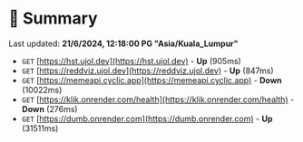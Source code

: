 # 📖 Summary
Last updated: **21/6/2024, 12:18:00 PG "Asia/Kuala_Lumpur"**

- `GET` [https://hst.ujol.dev](https://hst.ujol.dev) - **Up** (905ms)
- `GET` [https://reddviz.ujol.dev](https://reddviz.ujol.dev) - **Up** (847ms)
- `GET` [https://memeapi.cyclic.app](https://memeapi.cyclic.app) - **Down** (10022ms)
- `GET` [https://klik.onrender.com/health](https://klik.onrender.com/health) - **Down** (276ms)
- `GET` [https://dumb.onrender.com](https://dumb.onrender.com) - **Up** (31511ms)
